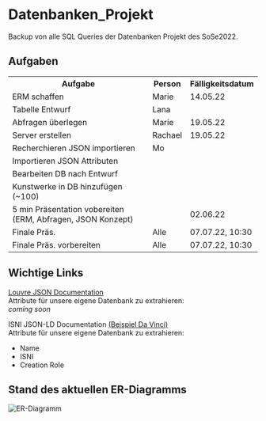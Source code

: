 # Datenbanken_Projekt
Backup von alle SQL Queries der Datenbanken Projekt des SoSe2022.

## Aufgaben 
<table>
   <tr>
     <th> Aufgabe </th>
     <th> Person </th>
     <th> Fälligkeitsdatum </th>
  </tr>
  <tr>
    <td> ERM schaffen </td>
    <td> Marie </td>
    <td> 14.05.22 </td>
  </tr>
   <tr>
    <td> Tabelle Entwurf </td>
    <td> Lana </td>
    <td> </td>
  </tr>
   <tr>
    <td> Abfragen überlegen </td>
    <td> Marie </td>
    <td> 19.05.22 </td>
  </tr>
   <tr>
    <td> Server erstellen </td>
    <td> Rachael </td>
    <td> 19.05.22 </td>
  </tr>
   <tr>
    <td> Recherchieren JSON importieren </td>
    <td> Mo </td>
    <td> </td>
  </tr>
   <tr>
    <td> Importieren JSON Attributen </td>
    <td> </td>
    <td> </td>
  </tr>
   <tr>
    <td> Bearbeiten DB nach Entwurf </td>
    <td> </td>
    <td> </td>
  </tr>
   <tr>
    <td> Kunstwerke in DB hinzufügen (~100) </td>
    <td> </td>
    <td> </td>
  </tr>
   <tr>
    <td> 5 min Präsentation vobereiten (ERM, Abfragen, JSON Konzept)</td>
    <td> </td>
    <td> 02.06.22</td>
  </tr>
   <tr>
    <td> Finale Präs. </td>
    <td> Alle </td>
    <td> 07.07.22, 10:30</td>
  </tr>
     <tr>
    <td> Finale Präs. vorbereiten </td>
    <td> Alle </td>
    <td> 07.07.22, 10:30</td>
  </tr>
</table>

## Wichtige Links
[Louvre JSON Documentation](https://collections.louvre.fr/en/page/documentationJSON) \
Attribute für unsere eigene Datenbank zu extrahieren: \
*coming soon*


ISNI JSON-LD Documentation [(Beispiel Da Vinci)](https://isni.oclc.org/xslt/DB=1.2//CMD?ACT=SRCH&IKT=8006&TRM=ISN%3A0000%200001%202124%20423X&COOKIE=U51,KENDUSER,I28,B0028++++++,SY,NISNI,D1.2,E8b2bf6ce-28,A,H1,,3-28,,30-41,,43-59,,65-70,,74-75,R141.45.38.160,FY) \
Attribute für unsere eigene Datenbank zu extrahieren:
- Name
- ISNI
- Creation Role


## Stand des aktuellen ER-Diagramms
![ER-Diagramm](https://github.com/marielaporte/Datenbanken_Projekt/blob/main/ER-Diagramm.png)
